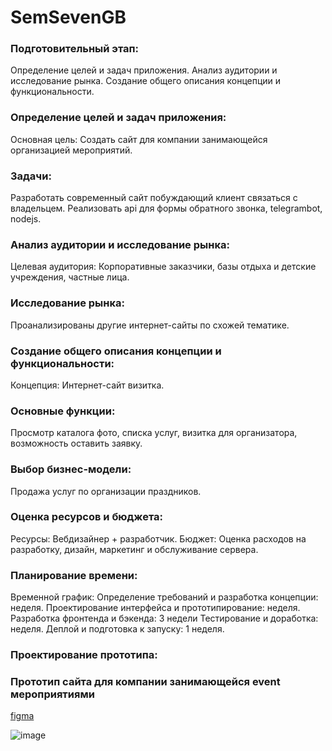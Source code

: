 # SemSevenGB

### Подготовительный этап:

Определение целей и задач приложения.
Анализ аудитории и исследование рынка.
Создание общего описания концепции и функциональности.  

### Определение целей и задач приложения:

Основная цель:
Создать сайт для компании занимающейся организацией мероприятий.  

### Задачи:

Разработать современный сайт побуждающий клиент связаться с владельцем.
Реализовать api для формы обратного звонка, telegrambot, nodejs.  

### Анализ аудитории и исследование рынка:

Целевая аудитория:
Корпоративные заказчики, базы отдыха и детские учреждения, частные лица.  

### Исследование рынка:

Проанализированы другие интернет-сайты по схожей тематике.  

### Создание общего описания концепции и функциональности:  

Концепция:
Интернет-сайт визитка.

### Основные функции:
Просмотр каталога фото, списка услуг, визитка для организатора, возможность оставить заявку.  

### Выбор бизнес-модели:

Продажа услуг по организации праздников.  

### Оценка ресурсов и бюджета:

Ресурсы:
Вебдизайнер + разработчик.
Бюджет:
Оценка расходов на разработку, дизайн, маркетинг и обслуживание сервера.
### Планирование времени:

Временной график:
Определение требований и разработка концепции: неделя.
Проектирование интерфейса и прототипирование: неделя.
Разработка фронтенда и бэкенда: 3 недели
Тестирование и доработка: неделя.
Деплой и подготовка к запуску: 1 неделя.
### Проектирование прототипа:

### Прототип сайта для компании занимающейся event мероприятиями

[figma](https://www.figma.com/file/q9ao12U2GzIp8kWBwKniVy/Untitled?type=design&node-id=0%3A1&mode=design&t=VUYgiaDJqYGh4ozW-1)


![image](https://github.com/ScherbakovM/SemSevenGB/assets/109952823/391262c3-1841-4a47-8ecb-dadc6368c323)
